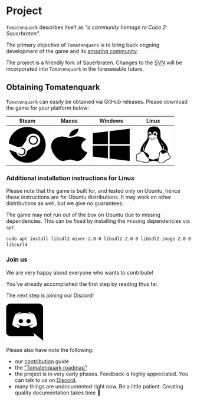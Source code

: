 # Project

`Tomatenquark` describes itself as _"a community homage to Cube 2: Sauerbraten"_.

The primary objective of `Tomatenquark` is to bring back ongoing development of the game and its [amazing community](http://sauerworld.org/). 

The project is a friendly fork of Sauerbraten. Changes to the [SVN](https://svn.code.sf.net/p/sauerbraten/code) will be incorporated into `Tomatenquark` in the foreseeable future. 

## Obtaining Tomatenquark

`Tomatenquark` can easily be obtained via GitHub releases. Please download the game for your platform below:

| Steam | Macos | Windows | Linux  |
| :---: | :---: | :-----: | :----: |
| [<img src="./images/steam-brands.svg" height="100" width="100" alt="Steam"/>](https://store.steampowered.com/app/1274540/Tomatenquark) | [<img src="./images/apple-brands.svg" height="100" width="100" alt="Macos"/>](https://github.com/tomatenquark/code/releases/latest/download/tomatenquark_macos.zip) | [<img src="./images/windows-brands.svg" height="100" width="100" alt="Windows"/>](https://github.com/tomatenquark/code/releases/latest/download/tomatenquark_windows.zip) | [<img src="./images/linux-brands.svg" height="100" width="100" alt="Linux bundle"/>](https://github.com/tomatenquark/code/releases/latest/download/tomatenquark_ubuntu.zip) |

### Additional installation instructions for Linux

Please note that the game is built for, and tested only on Ubuntu, hence these instructions are for Ubuntu distributions.
It may work on other distributions as well, but we give no guarantees.

The game may not run out of the box on Ubuntu due to missing dependencies.
This can be fixed by installing the missing dependencies via `apt`.

```
sudo apt install libsdl2-mixer-2.0-0 libsdl2-2.0-0 libsdl2-image-2.0-0 libcurl4
```

### Join us

We are very happy about everyone who wants to contribute!

You've already accomplished the first step by reading thus far.

The next step is joining our Discord!

[<img src="./images/discord-brands.svg" height="100" width="100" alt="Discord"/>](https://discord.gg/47rkQar).

Please also have note the following:

- our [contribution](/CONTRIBUTING) guide
- the ["Tomatenquark roadmap"](https://hackmd.io/@tomatenquark/HkdEAMwEI)
- the project is in very early phases. Feedback is highly appreciated. You can talk to us on [Discord](https://discord.gg/47rkQar).
- many things are undocumented right now. Be a little patient. Creating quality documentation takes time 🍷
